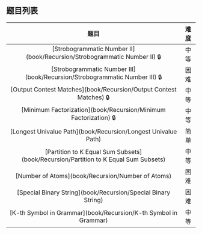 ## 题目列表  
| 题目 | 难度 |  
|:---:|:---:|  
| [Strobogrammatic Number II](book/Recursion/Strobogrammatic Number II) :lock: | 中等 |   
| [Strobogrammatic Number III](book/Recursion/Strobogrammatic Number III) :lock: | 困难 |   
| [Output Contest Matches](book/Recursion/Output Contest Matches) :lock: | 中等 |   
| [Minimum Factorization](book/Recursion/Minimum Factorization) :lock: | 中等 |   
| [Longest Univalue Path](book/Recursion/Longest Univalue Path) | 简单 |   
| [Partition to K Equal Sum Subsets](book/Recursion/Partition to K Equal Sum Subsets) | 中等 |   
| [Number of Atoms](book/Recursion/Number of Atoms) | 困难 |   
| [Special Binary String](book/Recursion/Special Binary String) | 困难 |   
| [K-th Symbol in Grammar](book/Recursion/K-th Symbol in Grammar) | 中等 |   
